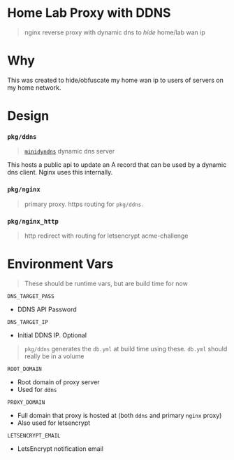 # Home Lab Proxy with DDNS
> nginx reverse proxy with dynamic dns to _hide_ home/lab wan ip

# Why
This was created to hide/obfuscate my home wan ip to users of servers on my home network.

# Design

### `pkg/ddns`
> [`minidyndns`](https://github.com/arkanis/minidyndns) dynamic dns server 

This hosts a public api to update an A record that can be used by a dynamic dns client.
Nginx uses this internally.

### `pkg/nginx`
> primary proxy. https routing for `pkg/ddns`. 

### `pkg/nginx_http`
> http redirect with routing for letsencrypt acme-challenge

# Environment Vars
> These should be runtime vars, but are build time for now

`DNS_TARGET_PASS`
  - DDNS API Password

`DNS_TARGET_IP`
  - Initial DDNS IP. Optional

> `pkg/ddns` generates the `db.yml` at build time using these. `db.yml` should really be in a volume

`ROOT_DOMAIN`
  - Root domain of proxy server
  - Used for `ddns`

`PROXY_DOMAIN`
  - Full domain that proxy is hosted at (both `ddns` and primary `nginx` proxy)
  - Also used for letsencrypt
  
`LETSENCRYPT_EMAIL`
  - LetsEncrypt notification email
